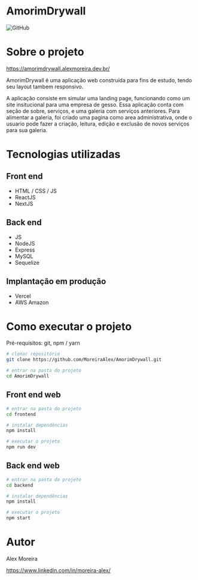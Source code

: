 # AmorimDrywall
![GitHub](https://img.shields.io/github/license/MoreiraAlex/AmorimDrywall)

# Sobre o projeto

https://amorimdrywall.alexmoreira.dev.br/

AmorimDrywall é uma aplicação web construída para fins de estudo, tendo seu layout tambem responsivo.

A aplicação consiste em simular uma landing page, funcionando como um site insitucional para uma empresa de gesso. Essa aplicação conta com seção de sobre, serviços, e uma galeria com serviços anteriores. Para alimentar a galeria, foi criado uma pagina como area administrativa, onde o usuario pode fazer a criação, leitura, edição e exclusão de novos serviços para sua galeria. 

# Tecnologias utilizadas

## Front end
- HTML / CSS / JS
- ReactJS
- NextJS
## Back end
- JS
- NodeJS
- Express
- MySQL
- Sequelize
## Implantação em produção
- Vercel
- AWS Amazon

# Como executar o projeto
Pré-requisitos: git, npm / yarn

```bash
# clonar repositório
git clone https://github.com/MoreiraAlex/AmorimDrywall.git

# entrar na pasta do projeto
cd AmorimDrywall
```

## Front end web

```bash
# entrar na pasta do projeto
cd frontend

# instalar dependências
npm install

# executar o projeto
npm run dev
```

## Back end web

```bash
# entrar na pasta do projeto
cd backend

# instalar dependências
npm install

# executar o projeto
npm start
```

# Autor

Alex Moreira

https://www.linkedin.com/in/moreira-alex/

